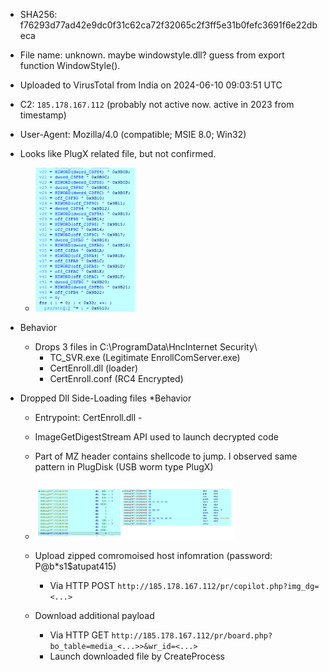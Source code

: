 * SHA256: f76293d77ad42e9dc0f31c62ca72f32065c2f3ff5e31b0fefc3691f6e22dbeca
* File name: unknown. maybe windowstyle.dll? guess from export function WindowStyle().
* Uploaded to VirusTotal from India on 2024-06-10 09:03:51 UTC
* C2: `185.178.167.112` (probably not active now. active in 2023 from timestamp)
* User-Agent: Mozilla/4.0 (compatible; MSIE 8.0; Win32)
* Looks like PlugX related file, but not confirmed. 
    - <img src="resources\20240610-002.png" width=35%>

* Behavior
    - Drops 3 files in C:\ProgramData\HncInternet Security\
        - TC_SVR.exe (Legitimate EnrollComServer.exe)
        - CertEnroll.dll (loader)
        - CertEnroll.conf (RC4 Encrypted)

* Dropped Dll Side-Loading files
*Behavior
    - Entrypoint: CertEnroll.dll - 
    - ImageGetDigestStream API used to launch decrypted code
    - Part of MZ header contains shellcode to jump. I observed same pattern in PlugDisk (USB worm type PlugX) 
    - <img src="resources\20240610-001.png" width=70%>

    - Upload zipped comromoised host infomration (password: P@b*s1$atupat415) 
        - Via HTTP POST `http://185.178.167.112/pr/copilot.php?img_dg=<...>`
    - Download additional payload 
        - Via HTTP GET `http://185.178.167.112/pr/board.php?bo_table=media_<...>>&wr_id=<...>`
        - Launch downloaded file by CreateProcess
        
